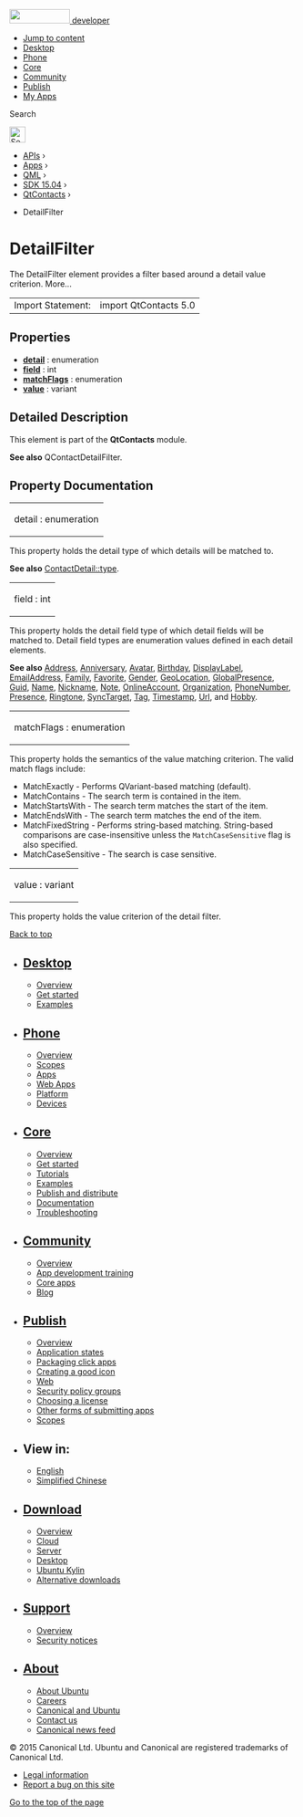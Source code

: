 <a href="https://developer.ubuntu.com/" class="logo-ubuntu"><img src="https://developer.ubuntu.com/assets/sites/ubuntu/latest/u/img/logos/logo-ubuntu-orange.svg" width="106" height="25" /> <span>developer</span></a>

-   [Jump to content](index.html#main-content)
-   [Desktop](https://developer.ubuntu.com/en/desktop/)
-   [Phone](https://developer.ubuntu.com/en/phone/)
-   [Core](https://developer.ubuntu.com/core)
-   [Community](https://developer.ubuntu.com/en/community/)
-   [Publish](https://developer.ubuntu.com/en/publish/)
-   [My Apps](https://myapps.developer.ubuntu.com/)

Search

<img src="https://developer.ubuntu.com/assets/sites/ubuntu/latest/u/img/search-white.svg" alt="Search" height="28" />

-   [APIs](../../../../index.html) ›
-   [Apps](../../../index.html) ›
-   [QML](../../index.html) ›
-   [SDK 15.04](../index.html) ›
-   [QtContacts](../QtContacts/index.html) ›

<!-- -->

-   DetailFilter

DetailFilter
============

<span class="subtitle"></span>
The DetailFilter element provides a filter based around a detail value criterion. More...

|                   |                       |
|-------------------|-----------------------|
| Import Statement: | import QtContacts 5.0 |

<span id="properties"></span>
Properties
----------

-   ****[detail](index.html#detail-prop)**** : enumeration
-   ****[field](index.html#field-prop)**** : int
-   ****[matchFlags](index.html#matchFlags-prop)**** : enumeration
-   ****[value](index.html#value-prop)**** : variant

<span id="details"></span>
Detailed Description
--------------------

This element is part of the **QtContacts** module.

**See also** QContactDetailFilter.

Property Documentation
----------------------

<table>
<colgroup>
<col width="100%" />
</colgroup>
<tbody>
<tr class="odd">
<td><p><span id="detail-prop"></span><span class="name">detail</span> : <span class="type">enumeration</span></p></td>
</tr>
</tbody>
</table>

This property holds the detail type of which details will be matched to.

**See also** [ContactDetail::type](../QtContacts.ContactDetail/index.html#type-prop).

<table>
<colgroup>
<col width="100%" />
</colgroup>
<tbody>
<tr class="odd">
<td><p><span id="field-prop"></span><span class="name">field</span> : <span class="type">int</span></p></td>
</tr>
</tbody>
</table>

This property holds the detail field type of which detail fields will be matched to. Detail field types are enumeration values defined in each detail elements.

**See also** [Address](../QtContacts.Address/index.html), [Anniversary](../QtContacts.Anniversary/index.html), [Avatar](../QtContacts.Avatar/index.html), [Birthday](../QtContacts.Birthday/index.html), [DisplayLabel](../QtContacts.DisplayLabel/index.html), [EmailAddress](../QtContacts.EmailAddress/index.html), [Family](../QtContacts.Family/index.html), [Favorite](../QtContacts.Favorite/index.html), [Gender](../QtContacts.Gender/index.html), [GeoLocation](../QtContacts.GeoLocation/index.html), [GlobalPresence](../QtContacts.GlobalPresence/index.html), [Guid](../QtContacts.Guid/index.html), [Name](../QtContacts.Name/index.html), [Nickname](../QtContacts.Nickname/index.html), [Note](../QtContacts.Note/index.html), [OnlineAccount](../QtContacts.OnlineAccount/index.html), [Organization](../QtContacts.Organization/index.html), [PhoneNumber](../QtContacts.PhoneNumber/index.html), [Presence](../QtContacts.Presence/index.html), [Ringtone](../QtContacts.Ringtone/index.html), [SyncTarget](../QtContacts.SyncTarget/index.html), [Tag](../QtContacts.Tag/index.html), [Timestamp](../QtContacts.Timestamp/index.html), [Url](../QtContacts.Url/index.html), and [Hobby](../QtContacts.Hobby/index.html).

<table>
<colgroup>
<col width="100%" />
</colgroup>
<tbody>
<tr class="odd">
<td><p><span id="matchFlags-prop"></span><span class="name">matchFlags</span> : <span class="type">enumeration</span></p></td>
</tr>
</tbody>
</table>

This property holds the semantics of the value matching criterion. The valid match flags include:

-   MatchExactly - Performs QVariant-based matching (default).
-   MatchContains - The search term is contained in the item.
-   MatchStartsWith - The search term matches the start of the item.
-   MatchEndsWith - The search term matches the end of the item.
-   MatchFixedString - Performs string-based matching. String-based comparisons are case-insensitive unless the `MatchCaseSensitive` flag is also specified.
-   MatchCaseSensitive - The search is case sensitive.

<table>
<colgroup>
<col width="100%" />
</colgroup>
<tbody>
<tr class="odd">
<td><p><span id="value-prop"></span><span class="name">value</span> : <span class="type">variant</span></p></td>
</tr>
</tbody>
</table>

This property holds the value criterion of the detail filter.

[Back to top](index.html#)

-   [Desktop](https://developer.ubuntu.com/en/desktop/)
    ---------------------------------------------------

    -   [Overview](https://developer.ubuntu.com/en/desktop/)
    -   [Get started](http://snapcraft.io/?utm_source=developer.ubuntu.com&utm_medium=devportal&utm_term=snaps%20snapcraft%20desktop&utm_content=menu&utm_campaign=duc_snappers)
    -   [Examples](https://github.com/ubuntu/snappy-playpen)

-   [Phone](https://developer.ubuntu.com/en/phone/)
    -----------------------------------------------

    -   [Overview](https://developer.ubuntu.com/en/phone/)
    -   [Scopes](https://developer.ubuntu.com/en/phone/scopes/)
    -   [Apps](https://developer.ubuntu.com/en/phone/apps/)
    -   [Web Apps](https://developer.ubuntu.com/en/phone/web/)
    -   [Platform](https://developer.ubuntu.com/en/phone/platform/)
    -   [Devices](https://developer.ubuntu.com/en/phone/devices/)

-   [Core](https://developer.ubuntu.com/core)
    -----------------------------------------

    -   [Overview](https://developer.ubuntu.com/core)
    -   [Get started](https://developer.ubuntu.com/core/get-started)
    -   [Tutorials](https://developer.ubuntu.com/core/tutorials)
    -   [Examples](https://developer.ubuntu.com/core/examples)
    -   [Publish and distribute](https://developer.ubuntu.com/core/publish-and-distribute)
    -   [Documentation](https://developer.ubuntu.com/core/documentation)
    -   [Troubleshooting](https://developer.ubuntu.com/core/troubleshooting)

-   [Community](https://developer.ubuntu.com/en/community/)
    -------------------------------------------------------

    -   [Overview](https://developer.ubuntu.com/en/community/)
    -   [App development training](https://developer.ubuntu.com/en/community/training/)
    -   [Core apps](https://developer.ubuntu.com/en/community/core-apps/)
    -   [Blog](https://developer.ubuntu.com/en/community/blog/)

-   [Publish](https://developer.ubuntu.com/en/publish/)
    ---------------------------------------------------

    -   [Overview](https://developer.ubuntu.com/en/publish/)
    -   [Application states](https://developer.ubuntu.com/en/publish/application-states/)
    -   [Packaging click apps](https://developer.ubuntu.com/en/publish/packaging-click-apps/)
    -   [Creating a good icon](https://developer.ubuntu.com/en/publish/creating-a-good-icon/)
    -   [Web](https://developer.ubuntu.com/en/publish/web/)
    -   [Security policy groups](https://developer.ubuntu.com/en/publish/security-policy-groups/)
    -   [Choosing a license](https://developer.ubuntu.com/en/publish/choosing-a-license/)
    -   [Other forms of submitting apps](https://developer.ubuntu.com/en/publish/other-forms-of-submitting-apps/)
    -   [Scopes](https://developer.ubuntu.com/en/publish/scopes/)

-   View in:
    --------

    -   [English](index.html "Change to language: English")
    -   [Simplified Chinese](index.html "Change to language: Simplified Chinese")

-   [Download](http://ubuntu.com/download/)
    ---------------------------------------

    -   [Overview](http://ubuntu.com/download)
    -   [Cloud](http://ubuntu.com/download/cloud)
    -   [Server](http://ubuntu.com/download/server)
    -   [Desktop](http://ubuntu.com/download/desktop)
    -   [Ubuntu Kylin](http://ubuntu.com/download/ubuntu-kylin)
    -   [Alternative downloads](http://ubuntu.com/download/alternative-downloads)

-   [Support](http://ubuntu.com/support/)
    -------------------------------------

    -   [Overview](http://ubuntu.com/support)
    -   [Security notices](http://www.ubuntu.com/usn/)

-   [About](http://ubuntu.com/about/)
    ---------------------------------

    -   [About Ubuntu](http://ubuntu.com/about/about-ubuntu)
    -   [Careers](http://www.canonical.com/careers)
    -   [Canonical and Ubuntu](http://ubuntu.com/about/canonical-and-ubuntu)
    -   [Contact us](http://ubuntu.com/about/contact-us)
    -   [Canonical news feed](http://insights.ubuntu.com/feed/)

© 2015 Canonical Ltd. Ubuntu and Canonical are registered trademarks of Canonical Ltd.

-   [Legal information](http://www.ubuntu.com/legal)
-   [Report a bug on this site](https://bugs.launchpad.net/developer-ubuntu-com/)

<span class="accessibility-aid">[Go to the top of the page](index.html#)</span>
